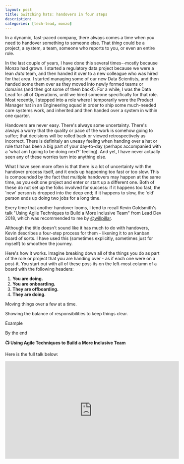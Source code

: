 ```yaml
---
layout: post
title: Switching hats: handovers in four steps
description: 
categories: [tech-lead, monzo]
---
```


In a dynamic, fast-paced company, there always comes a time when you need to handover something to someone else. That _thing_ could be a project, a system, a team, someone who reports to you, or even an entire role.

In the last couple of years, I have done this several times--mostly because Monzo had grown. I started a regulatory data project because we were a lean _data_ team, and then handed it over to a new colleague who was hired for that area. I started managing some of our new Data Scientists, and then handed some them over as they moved into newly formed teams or domains (and then got some of them back!). For a while, I was the Data Lead for all of Operations, until we hired someone specifically for that role. Most recently, I stepped into a role where I temporarily wore the Product Manager hat in an Engineering squad in order to ship some much-needed core systems work, and inherited and then handed over a system in within one quarter.

Handovers are never easy. There's always some uncertainty. There's always a worry that the quality or pace of the work is somehow going to suffer; that decisions will be rolled back or viewed retrospectively as incorrect. There is definitely an uneasy feeling when handing over a hat or role that has been a big part of your day-to-day (perhaps accompanied with a 'what am I going to be doing next?' feeling). And yet, I have never actually seen any of these worries turn into anything else.

What I have seen more often is that there is a lot of uncertainty with the handover process itself, and it ends up happening too fast or too slow. This is compounded by the fact that multiple handovers may happen at the same time, as you exit one project and enter or start up a different one. Both of these do not set up the folks involved for success: if it happens too fast, the 'new' person is dropped into the deep end; if it happens to slow, the 'old' person ends up doing two jobs for a long time.

Every time that another handover looms, I tend to recall Kevin Goldsmith's talk "Using Agile Techniques to Build a More Inclusive Team" from Lead Dev 2018, which was recommended to me by [@willpillar](https://twitter.com/willpillar).

Although the title doesn't sound like it has much to do with handovers, Kevin describes a four-step process for them - likening it to an kanban board of sorts. I have used this (sometimes explicitly, sometimes just for myself) to smoothen the journey.

Here's how it works. Imagine breaking down all of the things you do as part of the role or project that you are handing over - as if each one were on a post-it. You start out with all of these post-its on the left-most column of a board with the following headers:

1. **You are doing.**
2. **You are onboarding.**
3. **They are offboarding.**
4. **They are doing.**

Moving things over a few at a time.

Showing the balance of responsibilities to keep things clear.

Example

By the end


**📺 Using Agile Techniques to Build a More Inclusive Team**

Here is the full talk below:

<center>
    <iframe width="560" height="315" src="https://www.youtube.com/embed/Atfxtk2Q90k" frameborder="0" allowfullscreen></iframe>
</center>

